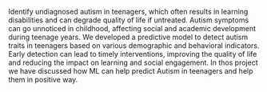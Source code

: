 Identify undiagnosed autism in teenagers, which often results in learning disabilities and can degrade quality of life if untreated. Autism symptoms can go unnoticed in childhood, 
affecting social and academic development during teenage years. We developed a predictive model to detect autism traits in teenagers based on various demographic and behavioral indicators.
Early detection can lead to timely interventions, improving the quality of life and reducing the impact on learning and social engagement.
In thos project we have discussed how ML can help predict Autism in teenagers and help them in positive way.
